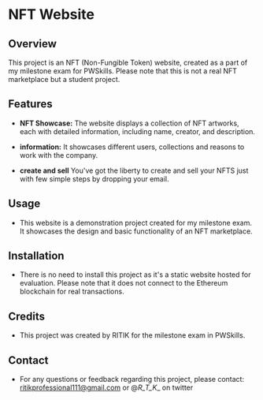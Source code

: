 # NFT Website

## Overview

This project is an NFT (Non-Fungible Token) website, created as a part of my milestone exam for PWSkills. Please note that this is not a real NFT marketplace but a student project.

## Features

- **NFT Showcase:** The website displays a collection of NFT artworks, each with detailed information, including name, creator, and description.

- **information:** It showcases different users, collections and reasons to work with the company.

- **create and sell** You've got the liberty to create and sell your NFTS just with few simple steps by dropping your email.

## Usage

- This website is a demonstration project created for my milestone exam. It showcases the design and basic functionality of an NFT marketplace.

## Installation

- There is no need to install this project as it's a static website hosted for evaluation. Please note that it does not connect to the Ethereum blockchain for real transactions.

## Credits

- This project was created by RITIK for the milestone exam in PWSkills.

## Contact

- For any questions or feedback regarding this project, please contact: ritikprofessional111@gmail.com or @_R_T_K__ on twitter

